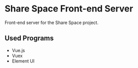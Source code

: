 # Share Space Front-end Server

Front-end server for the Share Space project.


## Used Programs

* Vue.js
* Vuex
* Element UI
